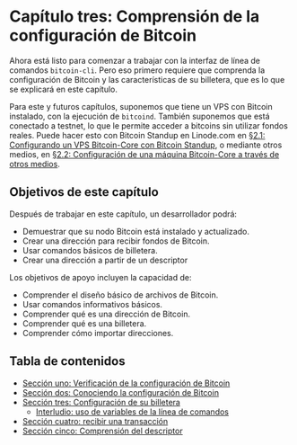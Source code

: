 # Capítulo tres: Comprensión de la configuración de Bitcoin

Ahora está listo para comenzar a trabajar con la interfaz de línea de comandos `bitcoin-cli`. Pero eso primero requiere que comprenda la configuración de Bitcoin y las características de su billetera, que es lo que se explicará en este capítulo.

Para este y futuros capítulos, suponemos que tiene un VPS con Bitcoin instalado, con la ejecución de `bitcoind`. También suponemos que está conectado a testnet, lo que le permite acceder a bitcoins sin utilizar fondos reales. Puede hacer esto con Bitcoin Standup en Linode.com en [§2.1: Configurando un VPS Bitcoin-Core  con Bitcoin Standup](02_1_Configurando_un_VPS_Bitcoin-Core_StackScript.md), o mediante otros medios, en [§2.2: Configuración de una máquina Bitcoin-Core a través de otros medios](02_2_Configurando_Bitcoin_Core_Otros.md).

##  Objetivos de este capítulo

Después de trabajar en este capítulo, un desarrollador podrá:

   * Demuestrar que su nodo Bitcoin está instalado y actualizado.
   * Crear una dirección para recibir fondos de Bitcoin.
   * Usar comandos básicos de billetera.
   * Crear una dirección a partir de un descriptor
   
Los objetivos de apoyo incluyen la capacidad de:

   * Comprender el diseño básico de archivos de Bitcoin.
   * Usar comandos informativos básicos.
   * Comprender qué es una dirección de Bitcoin.
   * Comprender qué es una billetera.
   * Comprender cómo importar direcciones.
   
## Tabla de contenidos

* [Sección uno: Verificación de la configuración de Bitcoin](03_1_Verifcando_su_Configuracion_Bitcoin.md)
* [Sección dos: Conociendo la configuración de Bitcoin](03_2_Conociendo_su_Configuracion_Bitcoin.md)
* [Sección tres: Configuración de su billetera](03_3_Configurar_su_billetera.md)
   * [Interludio: uso de variables de la línea de comandos](03_3_Interludio_Usando_Variables_Linea_Comando.md)
* [Sección cuatro: recibir una transacción](03_4_Recibiendo_una_Transaccion.md)
* [Sección cinco: Comprensión del descriptor](03_5_Entendiendo_El_Descriptor.md)
